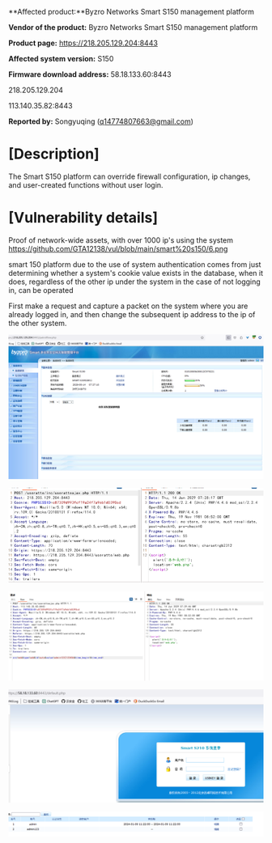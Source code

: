 **Affected product:**Byzro Networks Smart S150 management platform

**Vendor of the product:** Byzro Networks Smart S150 management platform

**Product page:** https://218.205.129.204:8443

**Affected system version:** S150

**Firmware download address:** 58.18.133.60:8443

218.205.129.204

113.140.35.82:8443

**Reported by:** Songyuqing ([q14774807663@gmail.com](mailto:pushe4x@gmail.com))

# [Description]

The Smart S150 platform can override firewall configuration, ip changes, and user-created functions without user login.

# [Vulnerability details]
Proof of network-wide assets, with over 1000 ip's using the system
https://github.com/GTA12138/vul/blob/main/smart%20s150/6.png

smart 150 platform due to the use of system authentication comes from just determining whether a system's cookie value exists in the database, when it does, regardless of the other ip under the system in the case of not logging in, can be operated

First make a request and capture a packet on the system where you are already logged in, and then change the subsequent ip address to the ip of the other system.



![](https://github.com/GTA12138/vul/blob/main/smart%20s150/5.png)

![](https://github.com/GTA12138/vul/blob/main/smart%20s150/1.png)

![](https://github.com/GTA12138/vul/blob/main/smart%20s150/2.png)

![](https://github.com/GTA12138/vul/blob/main/4.png)

![](https://github.com/GTA12138/vul/blob/main/smart%20s150/3.png)
